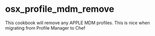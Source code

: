 # osx_profile_mdm_remove

This cookbook will remove any APPLE MDM profiles. This is nice when migrating from Profile Manager to Chef
